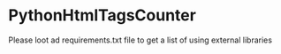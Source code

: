 # PythonHtmlTagsCounter

Please loot ad requirements.txt file to get a list of using external libraries